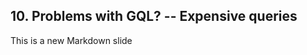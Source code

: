 ##  10. Problems with GQL? -- Expensive queries  <!-- .element: data-theme="ka-content" -->

This is a new Markdown slide
